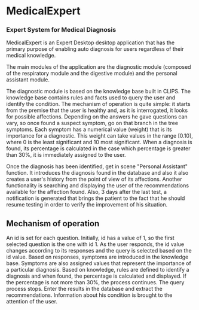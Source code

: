 # MedicalExpert
### Expert System for Medical Diagnosis

MedicalExpert is an Expert Desktop desktop application that has the primary purpose of enabling auto diagnosis for users regardless of their medical knowledge. 

The main modules of the application are the diagnostic module (composed of the respiratory module and the digestive module) and the personal assistant module. 

The diagnostic module is based on the knowledge base built in CLIPS. The knowledge base contains rules and facts used to query the user and identify the condition. The mechanism of operation is quite simple: it starts from the premise that the user is healthy and, as it is interrogated, it looks for possible affections. Depending on the answers he gave questions can vary, so once found a suspect symptom, go on that branch in the tree symptoms. Each symptom has a numerical value (weight) that is its importance for a diagnostic. This weight can take values ​​in the range [0.10], where 0 is the least significant and 10 most significant. When a diagnosis is found, its percentage is calculated in the case which percentage is greater than 30%, it is immediately assigned to the user. 

Once the diagnosis has been identified, get in scene "Personal Assistant" function. It introduces the diagnosis found in the database and also it also creates a user's history from the point of view of its affections. Another functionality is searching and displaying the user of the recommendations available for the affection found. Also, 3 days after the last test, a notification is generated that brings the patient to the fact that he should resume testing in order to verify the improvement of his situation. 

## Mechanism of operation
An id is set for each question. Initially, id has a value of 1, so the first selected question is the one with id 1. As the user responds, the id value changes according to its responses and the query is selected based on the id value. Based on responses, symptoms are introduced in the knowledge base. Symptoms are also assigned values ​​that represent the importance of a particular diagnosis. Based on knowledge, rules are defined to identify a diagnosis and when found, the percentage is calculated and displayed. If the percentage is not more than 30%, the process continues. The query process stops. Enter the results in the database and extract the recommendations. Information about his condition is brought to the attention of the user.

